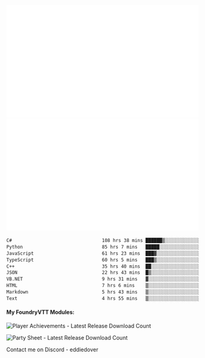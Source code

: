 
![](https://raw.githubusercontent.com/eddiedover/ghstats/master/generated/overview.svg)
![](https://raw.githubusercontent.com/eddiedover/ghstats/master/generated/languages.svg)

<!--START_SECTION:waka-->

```txt
C#                                 108 hrs 38 mins ██████▒░░░░░░░░░░░░░░░░░░   24.91 %
Python                             85 hrs 7 mins   █████░░░░░░░░░░░░░░░░░░░░   19.52 %
JavaScript                         61 hrs 23 mins  ███▓░░░░░░░░░░░░░░░░░░░░░   14.08 %
TypeScript                         60 hrs 5 mins   ███▒░░░░░░░░░░░░░░░░░░░░░   13.78 %
C++                                35 hrs 40 mins  ██░░░░░░░░░░░░░░░░░░░░░░░   08.18 %
JSON                               22 hrs 43 mins  █▒░░░░░░░░░░░░░░░░░░░░░░░   05.21 %
VB.NET                             9 hrs 31 mins   ▓░░░░░░░░░░░░░░░░░░░░░░░░   02.19 %
HTML                               7 hrs 6 mins    ▒░░░░░░░░░░░░░░░░░░░░░░░░   01.63 %
Markdown                           5 hrs 43 mins   ▒░░░░░░░░░░░░░░░░░░░░░░░░   01.31 %
Text                               4 hrs 55 mins   ▒░░░░░░░░░░░░░░░░░░░░░░░░   01.13 %
```

<!--END_SECTION:waka-->

#### My FoundryVTT Modules:

  ![Player Achievements - Latest Release Download Count](https://img.shields.io/badge/dynamic/json?label=Player%20Achievements%20-%20Downloads@latest&query=assets%5B1%5D.download_count&url=https%3A%2F%2Fapi.github.com%2Frepos%2FEddieDover%2Ffvtt-player-achievements%2Freleases%2Flatest)

  ![Party Sheet - Latest Release Download Count](https://img.shields.io/badge/dynamic/json?label=Party%20Sheet%20-%20Downloads@latest&query=assets%5B1%5D.download_count&url=https%3A%2F%2Fapi.github.com%2Frepos%2FEddieDover%2Ffvtt-party-sheet%2Freleases%2Flatest)

<a rel="me" href="https://techhub.social/@EddieDover"></a>

Contact me on Discord - eddiedover
